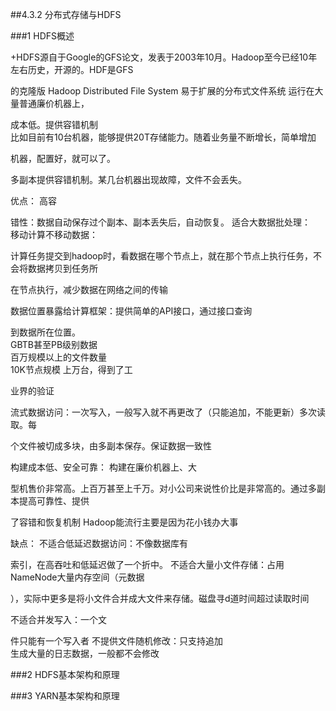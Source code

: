 ##4.3.2 分布式存储与HDFS  


###1 HDFS概述  

+HDFS源自于Google的GFS论文，发表于2003年10月。Hadoop至今已经10年左右历史，开源的。HDF是GFS
的克隆版
Hadoop Distributed File System 易于扩展的分布式文件系统 运行在大量普通廉价机器上，
成本低。提供容错机制  
比如目前有10台机器，能够提供20T存储能力。随着业务量不断增长，简单增加
机器，配置好，就可以了。  

多副本提供容错机制。某几台机器出现故障，文件不会丢失。

优点：
高容
错性：数据自动保存过个副本、副本丢失后，自动恢复。
适合大数据批处理：  
移动计算不移动数据：
计算任务提交到hadoop时，看数据在哪个节点上，就在那个节点上执行任务，不会将数据拷贝到任务所
在节点执行，减少数据在网络之间的传输

数据位置暴露给计算框架：提供简单的API接口，通过接口查询
到数据所在位置。  
GBTB甚至PB级别数据  
百万规模以上的文件数量  
10K节点规模 上万台，得到了工
业界的验证  

流式数据访问：一次写入，一般写入就不再更改了（只能追加，不能更新）多次读取。每
个文件被切成多块，由多副本保存。保证数据一致性  


构建成本低、安全可靠：
构建在廉价机器上、大
型机售价非常高。上百万甚至上千万。对小公司来说性价比是非常高的。通过多副本提高可靠性、提供
了容错和恢复机制
Hadoop能流行主要是因为花小钱办大事

缺点：
不适合低延迟数据访问：不像数据库有
索引，在高吞吐和低延迟做了一个折中。
不适合大量小文件存储：占用NameNode大量内存空间（元数据
），实际中更多是将小文件合并成大文件来存储。磁盘寻d道时间超过读取时间

不适合并发写入：一个文
件只能有一个写入者
不提供文件随机修改：只支持追加  
生成大量的日志数据，一般都不会修改




###2 HDFS基本架构和原理  

###3 YARN基本架构和原理








